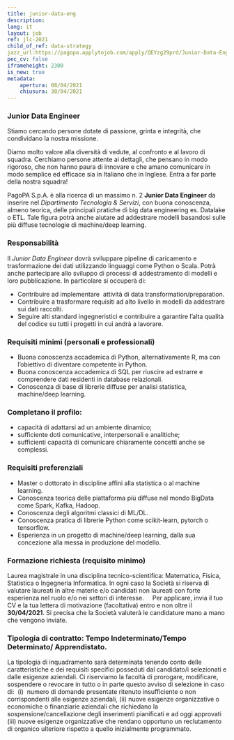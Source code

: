```yaml
---
title: junior-data-eng
description:
lang: it
layout: job
ref: jlc-2021
child_of_ref: data-strategy
jazz_url:https://pagopa.applytojob.com/apply/QEYzg29prd/Junior-Data-Engineer
pec_cv: false
iframeheight: 2300
is_new: true
metadata:
    apertura: 08/04/2021
    chiusura: 30/04/2021
---
```


### Junior Data Engineer

Stiamo cercando persone dotate di passione, grinta e integrità, che condividano la nostra missione.

Diamo molto valore alla diversità di vedute, al confronto e al lavoro di squadra. Cerchiamo persone attente ai dettagli, che pensano in modo rigoroso, che non hanno paura di innovare e che amano comunicare in modo semplice ed efficace sia in Italiano che in Inglese.
Entra a far parte della nostra squadra!

PagoPA S.p.A. è alla ricerca di un massimo n. 2 **Junior Data Engineer** da inserire nel _Dipartimento Tecnologia & Servizi_, con buona conoscenza, almeno teorica, delle principali pratiche di big data engineering es. Datalake o ETL. Tale figura potrà anche aiutare ad addestrare modelli basandosi sulle più diffuse tecnologie di machine/deep learning. 
 
### Responsabilità

Il _Junior Data Engineer_ dovrà sviluppare pipeline di caricamento e trasformazione dei dati utilizzando linguaggi come Python o Scala. Potrà anche partecipare allo sviluppo di processi di addestramento di modelli e loro pubblicazione. In particolare si occuperà di:
- Contribuire ad implementare  attività di data transformation/preparation.
- Contribuire a trasformare requisiti ad alto livello in modelli da addestrare sui dati raccolti.
- Seguire alti standard ingegneristici e contribuire a garantire l’alta qualità del codice su tutti i progetti in cui andrà a lavorare.

### Requisiti minimi (personali e professionali)
- Buona conoscenza accademica di Python, alternativamente R, ma con l’obiettivo di diventare competente in Python.
- Buona conoscenza accademica di SQL per riuscire ad estrarre e comprendere dati residenti in database relazionali.
- Conoscenza di base di librerie diffuse per analisi statistica, machine/deep learning.

### Completano il profilo:
- capacità di adattarsi ad un ambiente dinamico;
- sufficiente doti comunicative, interpersonali e analitiche;
- sufficienti capacità di comunicare chiaramente concetti anche se complessi.

### Requisiti preferenziali
- Master o dottorato in discipline affini alla statistica o al machine learning. 
- Conoscenza teorica delle piattaforma più diffuse nel mondo BigData come Spark, Kafka, Hadoop. 
- Conoscenza degli algoritmi classici di ML/DL. 
- Conoscenza pratica di librerie Python come scikit-learn, pytorch o tensorflow. 
- Esperienza in un progetto di machine/deep learning, dalla sua concezione alla messa in produzione del modello. 

### Formazione richiesta (requisito minimo)

Laurea magistrale in una disciplina tecnico-scientifica: Matematica, Fisica, Statistica o Ingegneria Informatica. In ogni caso la Società si riserva di valutare laureati in altre materie e/o candidati non laureati con forte esperienza nel ruolo e/o nei settori di interesse.  
 
Per applicare, invia il tuo CV e la tua lettera di motivazione (facoltativa) entro e non oltre il **30/04/2021**. Si precisa che la Società valuterà le candidature mano a mano che vengono inviate.
 
### Tipologia di contratto: Tempo Indeterminato/Tempo Determinato/ Apprendistato. 
La tipologia di inquadramento sarà determinata tenendo conto delle caratteristiche e dei requisiti specifici posseduti dal candidato/i selezionati e dalle esigenze aziendali.
Ci riserviamo la facoltà di prorogare, modificare, sospendere o revocare in tutto o in parte questo avviso di selezione in caso di:  (i)  numero di domande presentate ritenuto insufficiente o non corrispondenti alle esigenze aziendali, (ii) nuove esigenze organizzative o economiche o finanziarie aziendali che richiedano la sospensione/cancellazione degli inserimenti pianificati e ad oggi approvati (iii) nuove esigenze organizzative che rendano opportuno un reclutamento di organico ulteriore rispetto a quello inizialmente programmato.

